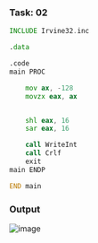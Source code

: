 ### Task: 02
```asm
INCLUDE Irvine32.inc

.data

.code
main PROC

    mov ax, -128       
    movzx eax, ax        


    shl eax, 16          
    sar eax, 16          

    call WriteInt        
    call Crlf
    exit
main ENDP

END main

```
### Output

![image](https://github.com/user-attachments/assets/e0bed1ed-cc7e-4c5e-96f3-d9bd56e03cfa)

